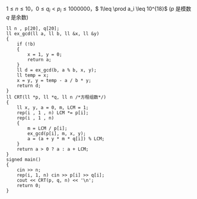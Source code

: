 $1 \leq n\le10$，$0 \leq q_i\lt p_i\le1000000$，$ 1\leq \prod a_i \leq 10^{18}$ ($p$ 是模数 $q$ 是余数)

```text
ll n , p[20], q[20];
ll ex_gcd(ll a, ll b, ll &x, ll &y)
{
	if (!b)
	{
		x = 1, y = 0;
		return a;
	}
	ll d = ex_gcd(b, a % b, x, y);
	ll temp = x;
	x = y, y = temp - a / b * y;
	return d;
}
ll CRT(ll *p, ll *q, ll n /*方程组数*/)
{
	ll x, y, a = 0, m, LCM = 1;
	rep(i , 1 , n) LCM *= p[i];
	rep(i , 1 , n)
	{
		m = LCM / p[i];
		ex_gcd(p[i], m, x, y);
		a = (a + y * m * q[i]) % LCM;
	}
	return a > 0 ? a : a + LCM;
}
signed main()
{
	cin >> n;
	rep(i, 1, n) cin >> p[i] >> q[i];
	cout << CRT(p, q, n) << '\n';
	return 0;
}
```